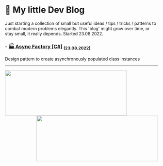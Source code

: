 # 📝 My little Dev Blog

Just starting a collection of small but useful ideas / tips / tricks / patterns to combat modern problems elegantly. This 'blog' might grow over time, or stay small, it really depends. Started 23.08.2022.

### - [🏭 Async Factory [C#]](https://gist.github.com/0tii/096eb289f4dcd6feb471a5f883fe6177)   <sub>(23.08.2022)</sub>
Design pattern to create asynchronously populated class instances

____________________


<img align="left" width="400" height="150" src="https://github-readme-stats.vercel.app/api?username=0tii&show_icons=true&theme=tokyonight" />

<img align="right" width="400" height="150" src="https://github-readme-stats.vercel.app/api/top-langs/?username=0tii&layout=compact&langs_count=6" />

